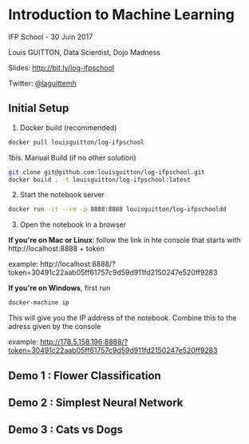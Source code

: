 # Introduction to Machine Learning
IFP School - 30 Juin 2017


Louis GUITTON, 
Data Scientist, Dojo Madness

Slides: http://bit.ly/log-ifpschool 

Twitter: [@laguittemh](https://twitter.com/LaGuitteMH) 

## Initial Setup

1. Docker build (recommended)
```bash
docker pull louisguitton/log-ifpschool
```

1bis. Manual Build (if no other solution)
```bash
git clone git@github.com:louisguitton/log-ifpschool.git
docker build . -t louisguitton/log-ifpschool:latest
```

2. Start the notebook server
```bash
docker run -it --rm -p 8888:8888 louisguitton/log-ifpschooldd
```

3. Open the notebook in a browser

**If you're on Mac or Linux**: follow the link in hte console that starts with http://localhost:8888 + token

example: http://localhost:8888/?token=30491c22aab05ff61757c9d59d911fd2150247e520ff9283

 
**If you're on Windows**, first run 
```bash
docker-machine ip
```
This will give you the IP address of the notebook. Combine this to the adress given by the console

example: http://178.5.158.196:8888/?token=30491c22aab05ff61757c9d59d911fd2150247e520ff9283

## Demo 1 : Flower Classification

## Demo 2 : Simplest Neural Network

## Demo 3 : Cats vs Dogs